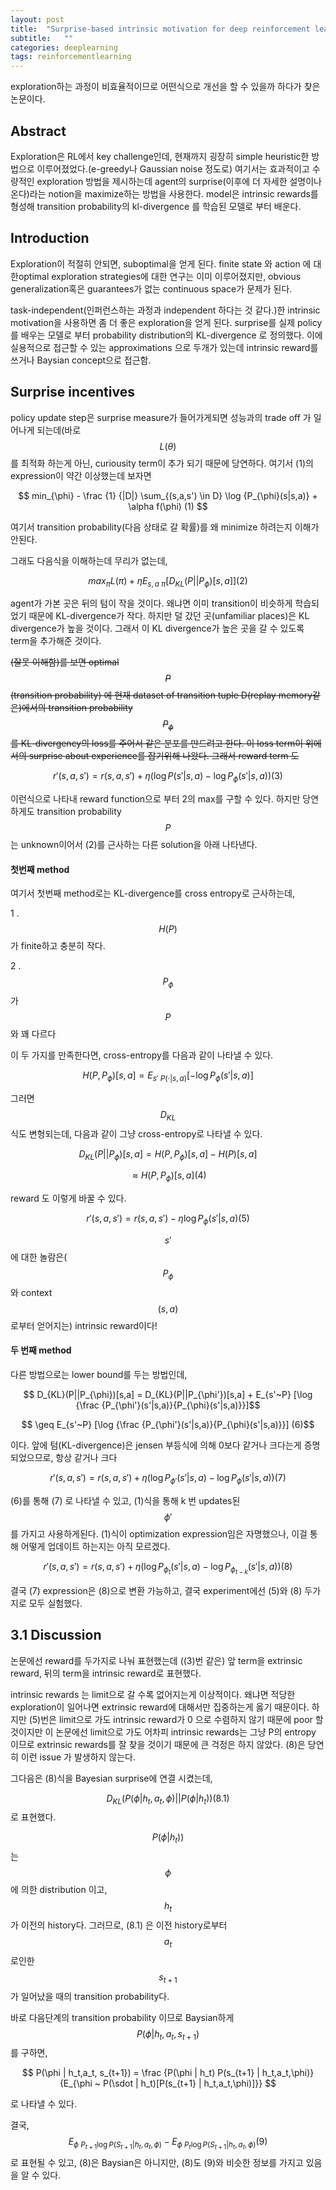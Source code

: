 ```yaml
---
layout: post
title:  "Surprise-based intrinsic motivation for deep reinforcement learning 논문리뷰"
subtitle:   ""
categories: deeplearning
tags: reinforcementlearning
---
```


exploration하는 과정이 비효율적이므로 어떤식으로 개선을 할 수 있을까 하다가 찾은 논문이다.

## Abstract

Exploration은 RL에서 key challenge인데, 현재까지 굉장히 simple heuristic한 방법으로 이루어졌었다.(e-greedy나 Gaussian noise 정도로) 여기서는
 효과적이고 수량적인 exploration 방법을 제시하는데 agent의 surprise(이후에 더 자세한 설명이나온다)라는 notion을 maximize하는 방법을 사용한다.
model은 intrinsic rewards를 형성해 transition probability의 kl-divergence 를 학습된 모델로 부터 배운다.

## Introduction

Exploration이 적절히 안되면, suboptimal을 얻게 된다. finite state 와 action 에 대한optimal exploration strategies에 대한 연구는
이미 이루어졌지만, obvious generalization혹은 guarantees가 없는 continuous space가 문제가 된다. 

task-independent(인퍼런스하는 과정과 independent 하다는 것 같다.)한 intrinsic motivation을 사용하면 좀 더 좋은 exploration을 얻게 된다. 
surprise를 실제 policy를 배우는 모델로 부터 probability distribution의 KL-divergence 로 정의했다. 이에 실용적으로 접근할 수 있는 approximations
 으로 두개가 있는데 intrinsic reward를 쓰거나 Baysian concept으로 접근함.
 
 

## Surprise incentives

policy update step은 surprise measure가 들어가게되면 성능과의 trade off 가 일어나게 되는데(바로 $$L(\theta)$$를 최적화 하는게 아닌, curiousity term이 추가 되기 때문에 당연하다. 여기서 (1)의 expression이 약간 이상했는데 보자면 

$$ min_{\phi} - \frac {1} {|D|} \sum_{(s,a,s') \in D} \log {P_{\phi}(s|s,a)} + \alpha f(\phi) (1) $$

여기서 transition probability(다음 상태로 갈 확률)를 왜 minimize 하려는지 이해가 안된다.

그래도 다음식을 이해하는데 무리가 없는데,

$$ max_{\pi}L(\pi) + \eta E_{s,a~\pi}[D_{KL}(P||P_{\phi})[s,a]] (2)$$

agent가 가본 곳은 뒤의 텀이 작을 것이다. 왜냐면 이미 transition이 비슷하게 학습되었기 때문에 KL-divergence가 작다. 하지만 덜 갔던 곳(unfamiliar places)은 KL divergence가 높을 것이다. 그래서 이 KL divergence가 높은 곳을 갈 수 있도록 term을 추가해준 것이다.


~~(잘못 이해함)를 보면 optimal $$P$$ (transition probability) 에 현재 dataset of transition tuple D(replay memory같은)에서의 transition probability
$$ P_{\phi} $$ 를 KL-divergency의 loss를 주어서 같은 분포를 만드려고 한다. 이 loss term이 위에서의 surprise about experience를 잡기위해 나왔다. 그래서 reward term 도~~



$$ r'(s,a,s') = r(s,a,s') + \eta( \log{P(s'|s,a)} - \log{P_{\phi}(s'|s,a)}) (3)$$

이런식으로 나타내 reward function으로 부터 2의 max를 구할 수 있다. 하지만 당연하게도 transition probability $$ P$$ 는 unknown이어서 (2)를 근사하는 다른 solution을 아래 나타낸다.


#### 첫번째 method 
여기서 첫번째 method로는 KL-divergence를 cross entropy로 근사하는데, 

1 . $$H(P)$$가 finite하고 충분히 작다.

2 . $$P_{\phi}$$가 $$P$$와 꽤 다르다

이 두 가지를 만족한다면, cross-entropy를 다음과 같이 나타낼 수 있다.

$$H(P,P_{\phi})[s,a] = E_{s'~P(\cdot|s,a)}[-\log{P_{\phi}(s'|s,a)}] $$

그러면 $$D_{KL}$$식도 변형되는데, 다음과 같이 그냥 cross-entropy로 나타낼 수 있다.

$$ D_{KL}(P||P_{\phi})[s,a] = H(P,P_{\phi})[s,a] - H(P)[s,a] $$

$$                          \approx H(P,P_{\phi})[s,a] (4)$$

reward 도 이렇게 바꿀 수 있다.

$$ r'(s,a,s') = r(s,a,s') - \eta \log{P_{\phi}(s'|s,a)} (5)$$

$$s'$$ 에 대한 놀람은($$ P_{\phi}$$와 context $$(s,a)$$로부터 얻어지는) intrinsic reward이다! 

#### 두 번째 method

다른 방법으로는 lower bound를 두는 방법인데, 

$$  D_{KL}(P||P_{\phi})[s,a] =  D_{KL}(P||P_{\phi'})[s,a] + E_{s'~P} [\log {\frac {P_{\phi'}(s'|s,a)}{P_{\phi}(s'|s,a)}}]$$

$$ \geq E_{s'~P} [\log {\frac {P_{\phi'}(s'|s,a)}{P_{\phi}(s'|s,a)}}] (6)$$

이다. 앞에 텀(KL-divergence)은 jensen 부등식에 의해 0보다 같거나 크다는게 증명되었으므로, 항상 같거나 크다

$$ r'(s,a,s') = r(s,a,s') + \eta( \log{P_{\phi'}(s'|s,a)} - \log{P_{\phi}(s'|s,a)}) (7)$$

(6)를 통해 (7) 로 나타낼 수 있고, (1)식을 통해 k 번 updates된 $$\phi'$$ 를 가지고 사용하게된다. (1)식이 optimization expression임은 자명했으나,
이걸 통해 어떻게 업데이트 하는지는 아직 모르겠다.

$$ r'(s,a,s') = r(s,a,s') + \eta( \log{P_{\phi_{t}}(s'|s,a)} - \log{P_{\phi_{t-k}}(s'|s,a)}) (8)$$

결국 (7) expression은 (8)으로 변환 가능하고, 결국 experiment에선 (5)와 (8) 두가지로 모두 실험했다.

## 3.1 Discussion
논문에선 reward를 두가지로 나눠 표현했는데 ((3)번 같은) 앞 term을 extrinsic reward, 뒤의 term을 intrinsic reward로 표현했다.

 intrinsic rewards 는 limit으로 갈 수록 없어지는게 이상적이다. 왜냐면 적당한 exploration이 일어나면 extrinsic reward에 대해서만 집중하는게 옳기 때문이다. 하지만 (5)번은 limit으로 가도 intrinsic reward가 0 으로 수렴하지 않기 때문에 poor 할 것이지만 이 논문에선 limit으로 가도 어차피 intrinsic rewards는 그냥 P의 entropy 이므로 extrinsic rewards를 잘 찾을 것이기 때문에 큰 걱정은 하지 않았다. (8)은 당연히 이런 issue 가 발생하지 않는다.
 
 그다음은 (8)식을 Bayesian surprise에 연결 시켰는데,
 
 $$ D_{KL}(P(\phi | h_t,a_t,\phi) || P(\phi | h_t)) (8.1) $$ 로 표현했다.
 
 $$P(\phi | h_t)) $$ 는 $$\phi $$ 에 의한 distribution 이고, $$ h_t $$가 이전의 history다. 그러므로, (8.1) 은 이전 history로부터 $$a_t$$ 로인한 $$s_{t+1} $$가 일어났을 때의 transition probability다.
 
 바로 다음단계의 transition probability 이므로 Baysian하게 $$ P(\phi | h_t,a_t, s_{t+1})  $$ 를 구하면,
 
 $$  P(\phi | h_t,a_t, s_{t+1}) = \frac {P(\phi | h_t) P(s_{t+1} | h_t,a_t,\phi)} {E_{\phi ~ P(\sdot | h_t)[P(s_{t+1} | h_t,a_t,\phi)]}} $$
 
 로 나타낼 수 있다.
 
 결국, $$ E_{\phi ~ P_{t+1} \log{ P(S_{t+1} | h_t,a_t,\phi)}} - E_{\phi ~ P_{t} \log{ P(S_{t+1} | h_t,a_t,\phi)}} (9)$$ 로 표현될 수 있고,
 (8)은 Baysian은 아니지만, (8)도 (9)와 비슷한 정보를 가지고 있음을 알 수 있다.


